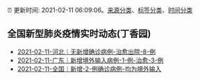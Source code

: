 :alarm_clock: 更新时间: 2021-02-11 06:09:06。[来源分类](../README.md)、[标签分类](../TAGS.md)、[时间分类](../TIMELINE.md)

## 全国新型肺炎疫情实时动态(丁香园)




- [2021-02-11-河北｜无新增确诊病例-治愈出院-8-例](http://app.cctv.com/special/cportal/detail/arti/index.html?id=ArtiNHaCyKHDOSxudfj7NOS3210211&isfromapp=1) 
- [2021-02-11-广东｜新增境外输入病例-1-例-治愈-3-例](http://wsjkw.gd.gov.cn/xxgzbdfk/yqtb/content/post_3226103.html) 
- [2021-02-11-全国｜新增-2-例确诊病例-均为境外输入](http://app.cctv.com/special/cportal/detail/arti/index.html?id=ArtigTxe8vv8BQubJTRGaZx0210211&isfromapp=1) 